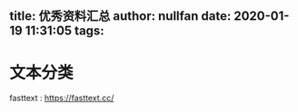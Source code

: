 title: 优秀资料汇总
author: nullfan
date: 2020-01-19 11:31:05
tags:
---
# 文本分类
fasttext : https://fasttext.cc/